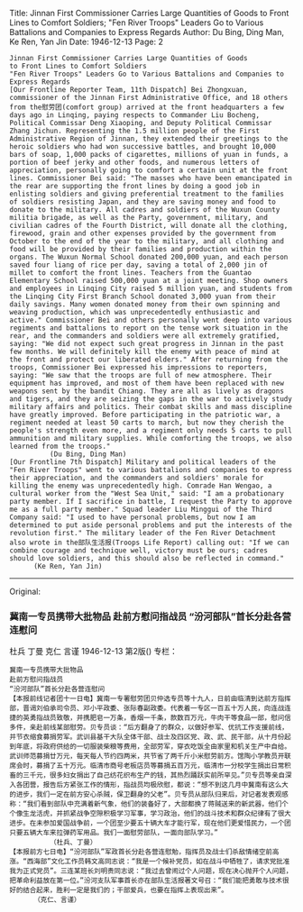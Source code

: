 Title: Jinnan First Commissioner Carries Large Quantities of Goods to Front Lines to Comfort Soldiers; "Fen River Troops" Leaders Go to Various Battalions and Companies to Express Regards
Author: Du Bing, Ding Man, Ke Ren, Yan Jin
Date: 1946-12-13
Page: 2

    Jinnan First Commissioner Carries Large Quantities of Goods
    to Front Lines to Comfort Soldiers
    "Fen River Troops" Leaders Go to Various Battalions and Companies to Express Regards
    [Our Frontline Reporter Team, 11th Dispatch] Bei Zhongxuan, commissioner of the Jinnan First Administrative Office, and 18 others from the慰劳团(comfort group) arrived at the front headquarters a few days ago in Linqing, paying respects to Commander Liu Bocheng, Political Commissar Deng Xiaoping, and Deputy Political Commissar Zhang Jichun. Representing the 1.5 million people of the First Administrative Region of Jinnan, they extended their greetings to the heroic soldiers who had won successive battles, and brought 10,000 bars of soap, 1,000 packs of cigarettes, millions of yuan in funds, a portion of beef jerky and other foods, and numerous letters of appreciation, personally going to comfort a certain unit at the front lines. Commissioner Bei said: "The masses who have been emancipated in the rear are supporting the front lines by doing a good job in enlisting soldiers and giving preferential treatment to the families of soldiers resisting Japan, and they are saving money and food to donate to the military. All cadres and soldiers of the Wuxun County militia brigade, as well as the Party, government, military, and civilian cadres of the Fourth District, will donate all the clothing, firewood, grain and other expenses provided by the government from October to the end of the year to the military, and all clothing and food will be provided by their families and production within the organs. The Wuxun Normal School donated 200,000 yuan, and each person saved four liang of rice per day, saving a total of 2,000 jin of millet to comfort the front lines. Teachers from the Guantao Elementary School raised 500,000 yuan at a joint meeting. Shop owners and employees in Linqing City raised 5 million yuan, and students from the Linqing City First Branch School donated 3,000 yuan from their daily savings. Many women donated money from their own spinning and weaving production, which was unprecedentedly enthusiastic and active." Commissioner Bei and others personally went deep into various regiments and battalions to report on the tense work situation in the rear, and the commanders and soldiers were all extremely gratified, saying: "We did not expect such great progress in Jinnan in the past few months. We will definitely kill the enemy with peace of mind at the front and protect our liberated elders." After returning from the troops, Commissioner Bei expressed his impressions to reporters, saying: "We saw that the troops are full of new atmosphere. Their equipment has improved, and most of them have been replaced with new weapons sent by the bandit Chiang. They are all as lively as dragons and tigers, and they are seizing the gaps in the war to actively study military affairs and politics. Their combat skills and mass discipline have greatly improved. Before participating in the patriotic war, a regiment needed at least 50 carts to march, but now they cherish the people's strength even more, and a regiment only needs 5 carts to pull ammunition and military supplies. While comforting the troops, we also learned from the troops."
              (Du Bing, Ding Man)
    [Our Frontline 7th Dispatch] Military and political leaders of the "Fen River Troops" went to various battalions and companies to express their appreciation, and the commanders and soldiers' morale for killing the enemy was unprecedentedly high. Comrade Han Wengao, a cultural worker from the "West Sea Unit," said: "I am a probationary party member. If I sacrifice in battle, I request the Party to approve me as a full party member." Squad leader Liu Minggui of the Third Company said: "I used to have personal problems, but now I am determined to put aside personal problems and put the interests of the revolution first." The military leader of the Fen River Detachment also wrote in the部队生活报(Troops Life Report) calling out: "If we can combine courage and technique well, victory must be ours; cadres should love soldiers, and this should also be reflected in command."
          (Ke Ren, Yan Jin)



<hr /> 

Original: 


### 冀南一专员携带大批物品  赴前方慰问指战员  “汾河部队”首长分赴各营连慰问
杜兵  丁曼  克仁  言谨
1946-12-13
第2版()
专栏：

    冀南一专员携带大批物品
    赴前方慰问指战员
    “汾河部队”首长分赴各营连慰问
    【本报前线记者团十一日电】冀南一专署慰劳团贝仲选专员等十九人，日前由临清到达前方指挥部，晋谒刘伯承司令员、邓小平政委、张际春副政委。代表着一专区一百五十万人民，向连战连捷的英勇指战员致敬，并携肥皂一万条，香烟一千条，款数百万元，牛肉干等食品一部，慰问信多件，亲赴前线某部慰劳。贝专员谈：“后方翻身了的群众，以做好参军、优抗工作支援前线，并节衣缩食募捐劳军。武训县基干大队全体干部、战士及四区党、政、武、民干部，从十月份起到年底，将政府供给的一切服装柴粮等费用，全部劳军，穿衣吃饭全由家里和机关生产中自给。武训师范募捐廿万元，每天每人节约四两米，共节省了两千斤小米慰劳前方。馆陶小学教员开联席会时，募捐了五十万元。临清市商号老板店员等募捐五百万元，临清市一分校学生捐出日常积畜的三千元，很多妇女捐出了自己纺花织布生产的钱，其热烈踊跃实前所罕见。”贝专员等亲自深入各团营，报告后方紧张工作的情形，指战员均极欣慰，都说：“想不到这几月中冀南有这么大的进步，我们一定在前方安心杀贼，保卫翻身的父老”。贝专员从部队归来后，对记者发表观感称：“我们看到部队中充满着新气象，他们的装备好了，大部都换了蒋贼送来的新武器，他们个个像生龙活虎，并抓紧战争空隙积极学习军事，学习政治，他们的战斗技术和群众纪律有了很大进步。在未参加爱国战争前，一个团至少要五十辆大车才能行军，现在他们更爱惜民力，一个团只要五辆大车来拉弹药军用品。我们一面慰劳部队，一面向部队学习。”
              （杜兵、丁曼）
    【本报前方七日电】“汾河部队”军政首长分赴各营连慰勉，指挥员及战士们杀敌情绪空前高涨。“西海部”文化工作员韩文高同志说：“我是一个候补党员，如在战斗中牺牲了，请求党批准我为正式党员”。三连某班长刘明贵同志说：“我过去曾闹过个人问题，现在决心抛开个人问题，把革命利益放在第一位。”汾河支队军事首长亦在部队生活报著文号召：“我们能把勇敢与技术很好的结合起来，胜利一定是我们的；干部爱兵，也要在指挥上表现出来”。
          （克仁、言谨）

